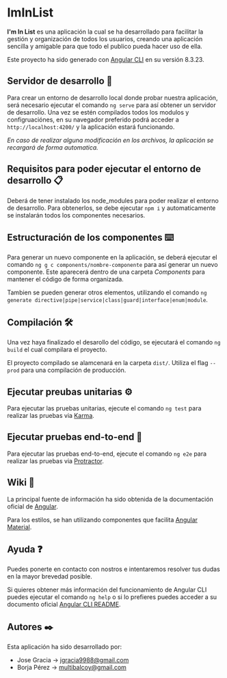 # ImInList
**I'm In List** es una aplicación la cual se ha desarrollado para facilitar la gestión y organización de todos los usuarios, creando una aplicación sencilla y amigable para que todo el publico pueda hacer uso de ella.

Este proyecto ha sido generado con [Angular CLI](https://github.com/angular/angular-cli) en su versión 8.3.23.


## Servidor de desarrollo 🚀

Para crear un entorno de desarrollo local donde probar nuestra aplicación, será necesario ejecutar el comando `ng serve` para así obtener un servidor de desarrollo. Una vez se estén compilados todos los modulos y configruaciónes, en su navegador preferido podrá acceder a `http://localhost:4200/` y la aplicación estará funcionando. 

*En caso de realizar alguna modificación en los archivos, la aplicación se recargará de forma automatica.*

## Requisitos para poder ejecutar el entorno de desarrollo 📋
Deberá de tener instalado los node_modules para poder realizar el entorno de desarrollo. Para obtenerlos, se debe ejecutar `npm i` y automaticamente se instalarán todos los componentes necesarios.


## Estructuración de los componentes ⌨️

Para generar un nuevo componente en la aplicación, se deberá ejecutar el comando `ng g c components/nombre-componente` para así generar un nuevo componente. Este aparecerá dentro de una carpeta *Components* para mantener el código de forma organizada.

Tambien se pueden generar otros elementos, utilizando el comando `ng generate directive|pipe|service|class|guard|interface|enum|module`.

## Compilación 🛠️

Una vez haya finalizado el desarollo del código, se ejecutará el comando `ng build` el cual compilara el proyecto. 

El proyecto compilado se alamcenará en la carpeta `dist/`. Utiliza el flag `--prod` para una compilación de producción.

## Ejecutar preubas unitarias ⚙️

Para ejecutar las pruebas unitarias, ejecute el comando `ng test` para realizar las pruebas via [Karma](https://karma-runner.github.io).

## Ejecutar pruebas end-to-end 🔩

Para ejecutar las pruebas end-to-end, ejecute el comando `ng e2e` para realizar las pruebas via [Protractor](http://www.protractortest.org/).

## Wiki 📖

La principal fuente de información ha sido obtenida de la documentación oficial de [Angular](https://angular.io/docs).

Para los estilos, se han utilizando componentes que facilita [Angular Material](https://material.angular.io/components/categories).


## Ayuda ❓
Puedes ponerte en contacto con nostros e intentaremos resolver tus dudas en la mayor brevedad posible.

Si quieres obtener más información del funcionamiento de Angular CLI puedes ejecutar el comando `ng help` o si lo prefieres puedes acceder a su documento oficial [Angular CLI README](https://github.com/angular/angular-cli/blob/master/README.md).

## Autores ✒️
Esta aplicación ha sido desarrollado por:
 - Jose Gracia → <jgracia9988@gmail.com>
 - Borja Pérez → <multibalcoy@gmail.com>



